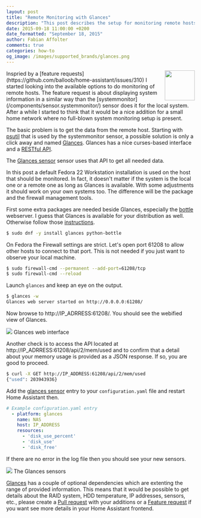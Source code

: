 ```yaml
---
layout: post
title: "Remote Monitoring with Glances"
description: "This post describes the setup for monitoring remote hosts with Home Assistant."
date: 2015-09-18 11:00:00 +0200
date_formatted: "September 18, 2015"
author: Fabian Affolter
comments: true
categories: how-to
og_image: /images/supported_brands/glances.png
---
```


<img src='/images/supported_brands/glances.png' style='border:none; box-shadow: none; float: right;' height='80' />
Inspried by a [feature requests](https://github.com/balloob/home-assistant/issues/310) I started looking into the available options to do monitoring of remote hosts. The feature request is about displaying system information in a similar way than the [systemmonitor](/components/sensor.systemmonitor/) sensor does it for the local system. After a while I started to think that it would be a nice addition for a small home network where no full-blown system monitoring setup is present. 

<!--more-->

The basic problem is to get the data from the remote host. Starting with [psutil](https://pypi.python.org/pypi/psutil) that is used by the systemmonitor sensor, a possible solution is only a click away and named [Glances](https://github.com/nicolargo/glances). Glances has a nice curses-based interface and a [RESTful API](https://github.com/nicolargo/glances/wiki/The-Glances-RESTFULL-JSON-API). 

The [Glances sensor](/components/sensor.glances/) sensor uses that API to get all needed data. 

In this post a default Fedora 22 Workstation installation is used on the host that should be monitored. In fact, it doesn't matter if the system is the local one or a remote one as long as Glances is available. With some adjustments it should work on your own systems too. The difference will be the package and the firewall management tools.

First some extra packages are needed beside Glances, especially the [bottle](http://bottlepy.org/docs/dev/index.html) webserver. I guess that Glances is available for your distribution as well. Otherwise follow those [instructions](https://github.com/nicolargo/glances#installation).

```bash
$ sudo dnf -y install glances python-bottle
```

On Fedora the Firewall settings are strict. Let's open port 61208 to allow other hosts to connect to that port. This is not needed if you just want to observe your local machine. 

```bash
$ sudo firewall-cmd --permanent --add-port=61208/tcp
$ sudo firewall-cmd --reload
```

Launch `glances` and keep an eye on the output.

```bash
$ glances -w
Glances web server started on http://0.0.0.0:61208/
```

Now browse to http://IP_ADRRESS:61208/. You should see the webified view of Glances.

<p class='img'>
  <img src='/images/blog/2015-09-glances/web-glances.png' />
  Glances web interface
</p>

Another check is to access the API located at http://IP_ADRRESS:61208/api/2/mem/used and to confirm that a detail about your memory usage is provided as a JSON response. If so, you are good to proceed.

```bash
$ curl -X GET http://IP_ADDRESS:61208/api/2/mem/used
{"used": 203943936}
```

Add the [glances sensor](/components/sensor.glances/) entry to your `configuration.yaml` file and restart Home Assistant then.

```yaml
# Example configuration.yaml entry
  - platform: glances
    name: NAS
    host: IP_ADDRESS
    resources:
      - 'disk_use_percent'
      - 'disk_use'
      - 'disk_free'
```

If there are no error in the log file then you should see your new sensors.

<p class='img'>
  <img src='/images/blog/2015-09-glances/sensors.png' />
  The Glances sensors
</p>

[Glances](https://github.com/nicolargo/glances) has a couple of optional dependencies which are extenting the range of provided information. This means that it would be possible to get details about the RAID system, HDD temperature, IP addresses, sensors, etc., please create a [Pull request](https://github.com/balloob/home-assistant/pulls) with your additions or a [Feature request](https://github.com/balloob/home-assistant/issues/new) if you want see more details in your Home Assistant frontend.
